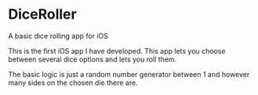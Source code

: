 # DiceRoller
A basic dice rolling app for iOS

This is the first iOS app I have developed. This app lets you choose between several dice options and lets you roll them.

The basic logic is just a random number generator between 1 and however many sides on the chosen die there are.
